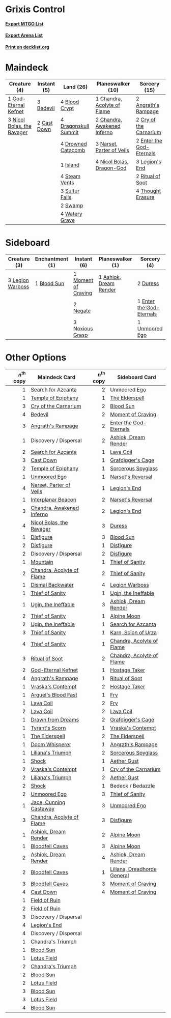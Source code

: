 # Grixis Control

#### [Export MTGO List](../collection/Grixis%20Control/Grixis%20Control.txt)
#### [Export Arena List](../collection/Grixis%20Control/Grixis%20Control_arena.txt)
#### [Print on decklist.org](http://decklist.org/?deckmain=2%09Angrath's%20Rampage%0A3%09Bedevil%0A4%09Blood%20Crypt%0A2%09Cast%20Down%0A1%09Chandra,%20Acolyte%20of%20Flame%0A2%09Chandra,%20Awakened%20Inferno%0A2%09Cry%20of%20the%20Carnarium%0A4%09Dragonskull%20Summit%0A4%09Drowned%20Catacomb%0A2%09Enter%20the%20God-Eternals%0A1%09God-Eternal%20Kefnet%0A1%09Island%0A3%09Legion's%20End%0A3%09Narset,%20Parter%20of%20Veils%0A4%09Nicol%20Bolas,%20Dragon-God%0A3%09Nicol%20Bolas,%20the%20Ravager%0A2%09Ritual%20of%20Soot%0A4%09Steam%20Vents%0A3%09Sulfur%20Falls%0A2%09Swamp%0A4%09Thought%20Erasure%0A4%09Watery%20Grave&deckside=1%09Ashiok,%20Dream%20Render%0A1%09Blood%20Sun%0A2%09Duress%0A1%09Enter%20the%20God-Eternals%0A3%09Legion%20Warboss%0A1%09Moment%20of%20Craving%0A2%09Negate%0A3%09Noxious%20Grasp%0A1%09Unmoored%20Ego)
# Maindeck

|                                            Creature (4)                                             |                                     Instant (5)                                      |                                           Land (26)                                           |                                          Planeswalker (10)                                           |                                           Sorcery (15)                                            |
|-----------------------------------------------------------------------------------------------------|--------------------------------------------------------------------------------------|-----------------------------------------------------------------------------------------------|------------------------------------------------------------------------------------------------------|---------------------------------------------------------------------------------------------------|
|1 [God-Eternal Kefnet](http://gatherer.wizards.com/Pages/Card/Details.aspx?multiverseid=460980)      |3 [Bedevil](http://gatherer.wizards.com/Pages/Card/Details.aspx?multiverseid=457301)  |4 [Blood Crypt](http://gatherer.wizards.com/Pages/Card/Details.aspx?multiverseid=97102)        |1 [Chandra, Acolyte of Flame](http://gatherer.wizards.com/Pages/Card/Details.aspx?multiverseid=466880)|2 [Angrath's Rampage](http://gatherer.wizards.com/Pages/Card/Details.aspx?multiverseid=461112)     |
|3 [Nicol Bolas, the Ravager](http://gatherer.wizards.com/Pages/Card/Details.aspx?multiverseid=447354)|2 [Cast Down](http://gatherer.wizards.com/Pages/Card/Details.aspx?multiverseid=442969)|4 [Dragonskull Summit](http://gatherer.wizards.com/Pages/Card/Details.aspx?multiverseid=420909)|2 [Chandra, Awakened Inferno](http://gatherer.wizards.com/Pages/Card/Details.aspx?multiverseid=466881)|2 [Cry of the Carnarium](http://gatherer.wizards.com/Pages/Card/Details.aspx?multiverseid=457214)  |
|                                                                                                     |                                                                                      |4 [Drowned Catacomb](http://gatherer.wizards.com/Pages/Card/Details.aspx?multiverseid=430633)  |3 [Narset, Parter of Veils](http://gatherer.wizards.com/Pages/Card/Details.aspx?multiverseid=460988)  |2 [Enter the God-Eternals](http://gatherer.wizards.com/Pages/Card/Details.aspx?multiverseid=461123)|
|                                                                                                     |                                                                                      |1 [Island](http://gatherer.wizards.com/Pages/Card/Details.aspx?multiverseid=439857)            |4 [Nicol Bolas, Dragon-God](http://gatherer.wizards.com/Pages/Card/Details.aspx?multiverseid=463947)  |3 [Legion's End](http://gatherer.wizards.com/Pages/Card/Details.aspx?multiverseid=466860)          |
|                                                                                                     |                                                                                      |4 [Steam Vents](http://gatherer.wizards.com/Pages/Card/Details.aspx?multiverseid=405109)       |                                                                                                      |2 [Ritual of Soot](http://gatherer.wizards.com/Pages/Card/Details.aspx?multiverseid=452834)        |
|                                                                                                     |                                                                                      |3 [Sulfur Falls](http://gatherer.wizards.com/Pages/Card/Details.aspx?multiverseid=443135)      |                                                                                                      |4 [Thought Erasure](http://gatherer.wizards.com/Pages/Card/Details.aspx?multiverseid=452956)       |
|                                                                                                     |                                                                                      |2 [Swamp](http://gatherer.wizards.com/Pages/Card/Details.aspx?multiverseid=439858)             |                                                                                                      |                                                                                                   |
|                                                                                                     |                                                                                      |4 [Watery Grave](http://gatherer.wizards.com/Pages/Card/Details.aspx?multiverseid=405114)      |                                                                                                      |                                                                                                   |


# Sideboard

|                                       Creature (3)                                        |                                   Enchantment (1)                                    |                                         Instant (6)                                          |                                        Planeswalker (1)                                         |                                            Sorcery (4)                                            |
|-------------------------------------------------------------------------------------------|--------------------------------------------------------------------------------------|----------------------------------------------------------------------------------------------|-------------------------------------------------------------------------------------------------|---------------------------------------------------------------------------------------------------|
|3 [Legion Warboss](http://gatherer.wizards.com/Pages/Card/Details.aspx?multiverseid=452859)|1 [Blood Sun](http://gatherer.wizards.com/Pages/Card/Details.aspx?multiverseid=439749)|1 [Moment of Craving](http://gatherer.wizards.com/Pages/Card/Details.aspx?multiverseid=439736)|1 [Ashiok, Dream Render](http://gatherer.wizards.com/Pages/Card/Details.aspx?multiverseid=461155)|2 [Duress](http://gatherer.wizards.com/Pages/Card/Details.aspx?multiverseid=14557)                 |
|                                                                                           |                                                                                      |2 [Negate](http://gatherer.wizards.com/Pages/Card/Details.aspx?multiverseid=423707)           |                                                                                                 |1 [Enter the God-Eternals](http://gatherer.wizards.com/Pages/Card/Details.aspx?multiverseid=461123)|
|                                                                                           |                                                                                      |3 [Noxious Grasp](http://gatherer.wizards.com/Pages/Card/Details.aspx?multiverseid=466864)    |                                                                                                 |1 [Unmoored Ego](http://gatherer.wizards.com/Pages/Card/Details.aspx?multiverseid=452962)          |


# Other Options

|*n*<sup>th</sup> copy|                                           Maindeck Card                                            |*n*<sup>th</sup> copy|                                            Sideboard Card                                            |
|--------------------:|----------------------------------------------------------------------------------------------------|--------------------:|------------------------------------------------------------------------------------------------------|
|                    1|[Search for Azcanta](http://gatherer.wizards.com/Pages/Card/Details.aspx?multiverseid=435226)       |                    2|[Unmoored Ego](http://gatherer.wizards.com/Pages/Card/Details.aspx?multiverseid=452962)               |
|                    1|[Temple of Epiphany](http://gatherer.wizards.com/Pages/Card/Details.aspx?multiverseid=442808)       |                    1|[The Elderspell](http://gatherer.wizards.com/Pages/Card/Details.aspx?multiverseid=461016)             |
|                    3|[Cry of the Carnarium](http://gatherer.wizards.com/Pages/Card/Details.aspx?multiverseid=457214)     |                    2|[Blood Sun](http://gatherer.wizards.com/Pages/Card/Details.aspx?multiverseid=439749)                  |
|                    4|[Bedevil](http://gatherer.wizards.com/Pages/Card/Details.aspx?multiverseid=457301)                  |                    2|[Moment of Craving](http://gatherer.wizards.com/Pages/Card/Details.aspx?multiverseid=439736)          |
|                    3|[Angrath's Rampage](http://gatherer.wizards.com/Pages/Card/Details.aspx?multiverseid=461112)        |                    2|[Enter the God-Eternals](http://gatherer.wizards.com/Pages/Card/Details.aspx?multiverseid=461123)     |
|                    1|Discovery / Dispersal                                                                               |                    2|[Ashiok, Dream Render](http://gatherer.wizards.com/Pages/Card/Details.aspx?multiverseid=461155)       |
|                    2|[Search for Azcanta](http://gatherer.wizards.com/Pages/Card/Details.aspx?multiverseid=435226)       |                    1|[Lava Coil](http://gatherer.wizards.com/Pages/Card/Details.aspx?multiverseid=452858)                  |
|                    3|[Cast Down](http://gatherer.wizards.com/Pages/Card/Details.aspx?multiverseid=442969)                |                    1|[Grafdigger's Cage](http://gatherer.wizards.com/Pages/Card/Details.aspx?multiverseid=278452)          |
|                    2|[Temple of Epiphany](http://gatherer.wizards.com/Pages/Card/Details.aspx?multiverseid=442808)       |                    1|[Sorcerous Spyglass](http://gatherer.wizards.com/Pages/Card/Details.aspx?multiverseid=435407)         |
|                    1|[Unmoored Ego](http://gatherer.wizards.com/Pages/Card/Details.aspx?multiverseid=452962)             |                    1|[Narset's Reversal](http://gatherer.wizards.com/Pages/Card/Details.aspx?multiverseid=460989)          |
|                    4|[Narset, Parter of Veils](http://gatherer.wizards.com/Pages/Card/Details.aspx?multiverseid=460988)  |                    1|[Legion's End](http://gatherer.wizards.com/Pages/Card/Details.aspx?multiverseid=466860)               |
|                    1|[Interplanar Beacon](http://gatherer.wizards.com/Pages/Card/Details.aspx?multiverseid=461174)       |                    2|[Narset's Reversal](http://gatherer.wizards.com/Pages/Card/Details.aspx?multiverseid=460989)          |
|                    3|[Chandra, Awakened Inferno](http://gatherer.wizards.com/Pages/Card/Details.aspx?multiverseid=466881)|                    2|[Legion's End](http://gatherer.wizards.com/Pages/Card/Details.aspx?multiverseid=466860)               |
|                    4|[Nicol Bolas, the Ravager](http://gatherer.wizards.com/Pages/Card/Details.aspx?multiverseid=447354) |                    3|[Duress](http://gatherer.wizards.com/Pages/Card/Details.aspx?multiverseid=14557)                      |
|                    1|[Disfigure](http://gatherer.wizards.com/Pages/Card/Details.aspx?multiverseid=442076)                |                    3|[Blood Sun](http://gatherer.wizards.com/Pages/Card/Details.aspx?multiverseid=439749)                  |
|                    2|[Disfigure](http://gatherer.wizards.com/Pages/Card/Details.aspx?multiverseid=442076)                |                    1|[Disfigure](http://gatherer.wizards.com/Pages/Card/Details.aspx?multiverseid=442076)                  |
|                    2|Discovery / Dispersal                                                                               |                    2|[Disfigure](http://gatherer.wizards.com/Pages/Card/Details.aspx?multiverseid=442076)                  |
|                    1|[Mountain](http://gatherer.wizards.com/Pages/Card/Details.aspx?multiverseid=439859)                 |                    1|[Thief of Sanity](http://gatherer.wizards.com/Pages/Card/Details.aspx?multiverseid=452955)            |
|                    2|[Chandra, Acolyte of Flame](http://gatherer.wizards.com/Pages/Card/Details.aspx?multiverseid=466880)|                    2|[Thief of Sanity](http://gatherer.wizards.com/Pages/Card/Details.aspx?multiverseid=452955)            |
|                    1|[Dismal Backwater](http://gatherer.wizards.com/Pages/Card/Details.aspx?multiverseid=420908)         |                    4|[Legion Warboss](http://gatherer.wizards.com/Pages/Card/Details.aspx?multiverseid=452859)             |
|                    1|[Thief of Sanity](http://gatherer.wizards.com/Pages/Card/Details.aspx?multiverseid=452955)          |                    1|[Ugin, the Ineffable](http://gatherer.wizards.com/Pages/Card/Details.aspx?multiverseid=460929)        |
|                    1|[Ugin, the Ineffable](http://gatherer.wizards.com/Pages/Card/Details.aspx?multiverseid=460929)      |                    3|[Ashiok, Dream Render](http://gatherer.wizards.com/Pages/Card/Details.aspx?multiverseid=461155)       |
|                    2|[Thief of Sanity](http://gatherer.wizards.com/Pages/Card/Details.aspx?multiverseid=452955)          |                    1|[Alpine Moon](http://gatherer.wizards.com/Pages/Card/Details.aspx?multiverseid=447264)                |
|                    2|[Ugin, the Ineffable](http://gatherer.wizards.com/Pages/Card/Details.aspx?multiverseid=460929)      |                    1|[Search for Azcanta](http://gatherer.wizards.com/Pages/Card/Details.aspx?multiverseid=435226)         |
|                    3|[Thief of Sanity](http://gatherer.wizards.com/Pages/Card/Details.aspx?multiverseid=452955)          |                    1|[Karn, Scion of Urza](http://gatherer.wizards.com/Pages/Card/Details.aspx?multiverseid=442889)        |
|                    4|[Thief of Sanity](http://gatherer.wizards.com/Pages/Card/Details.aspx?multiverseid=452955)          |                    1|[Chandra, Acolyte of Flame](http://gatherer.wizards.com/Pages/Card/Details.aspx?multiverseid=466880)  |
|                    3|[Ritual of Soot](http://gatherer.wizards.com/Pages/Card/Details.aspx?multiverseid=452834)           |                    2|[Chandra, Acolyte of Flame](http://gatherer.wizards.com/Pages/Card/Details.aspx?multiverseid=466880)  |
|                    2|[God-Eternal Kefnet](http://gatherer.wizards.com/Pages/Card/Details.aspx?multiverseid=460980)       |                    1|[Hostage Taker](http://gatherer.wizards.com/Pages/Card/Details.aspx?multiverseid=435379)              |
|                    4|[Angrath's Rampage](http://gatherer.wizards.com/Pages/Card/Details.aspx?multiverseid=461112)        |                    1|[Ritual of Soot](http://gatherer.wizards.com/Pages/Card/Details.aspx?multiverseid=452834)             |
|                    1|[Vraska's Contempt](http://gatherer.wizards.com/Pages/Card/Details.aspx?multiverseid=435283)        |                    2|[Hostage Taker](http://gatherer.wizards.com/Pages/Card/Details.aspx?multiverseid=435379)              |
|                    1|[Arguel's Blood Fast](http://gatherer.wizards.com/Pages/Card/Details.aspx?multiverseid=439316)      |                    1|[Fry](http://gatherer.wizards.com/Pages/Card/Details.aspx?multiverseid=466894)                        |
|                    1|[Lava Coil](http://gatherer.wizards.com/Pages/Card/Details.aspx?multiverseid=452858)                |                    2|[Fry](http://gatherer.wizards.com/Pages/Card/Details.aspx?multiverseid=466894)                        |
|                    2|[Lava Coil](http://gatherer.wizards.com/Pages/Card/Details.aspx?multiverseid=452858)                |                    2|[Lava Coil](http://gatherer.wizards.com/Pages/Card/Details.aspx?multiverseid=452858)                  |
|                    1|[Drawn from Dreams](http://gatherer.wizards.com/Pages/Card/Details.aspx?multiverseid=466810)        |                    2|[Grafdigger's Cage](http://gatherer.wizards.com/Pages/Card/Details.aspx?multiverseid=278452)          |
|                    1|[Tyrant's Scorn](http://gatherer.wizards.com/Pages/Card/Details.aspx?multiverseid=461152)           |                    1|[Vraska's Contempt](http://gatherer.wizards.com/Pages/Card/Details.aspx?multiverseid=435283)          |
|                    1|[The Elderspell](http://gatherer.wizards.com/Pages/Card/Details.aspx?multiverseid=461016)           |                    2|[The Elderspell](http://gatherer.wizards.com/Pages/Card/Details.aspx?multiverseid=461016)             |
|                    1|[Doom Whisperer](http://gatherer.wizards.com/Pages/Card/Details.aspx?multiverseid=452819)           |                    1|[Angrath's Rampage](http://gatherer.wizards.com/Pages/Card/Details.aspx?multiverseid=461112)          |
|                    1|[Liliana's Triumph](http://gatherer.wizards.com/Pages/Card/Details.aspx?multiverseid=461025)        |                    2|[Sorcerous Spyglass](http://gatherer.wizards.com/Pages/Card/Details.aspx?multiverseid=435407)         |
|                    1|[Shock](http://gatherer.wizards.com/Pages/Card/Details.aspx?multiverseid=129732)                    |                    1|[Aether Gust](http://gatherer.wizards.com/Pages/Card/Details.aspx?multiverseid=466796)                |
|                    2|[Vraska's Contempt](http://gatherer.wizards.com/Pages/Card/Details.aspx?multiverseid=435283)        |                    1|[Cry of the Carnarium](http://gatherer.wizards.com/Pages/Card/Details.aspx?multiverseid=457214)       |
|                    2|[Liliana's Triumph](http://gatherer.wizards.com/Pages/Card/Details.aspx?multiverseid=461025)        |                    2|[Aether Gust](http://gatherer.wizards.com/Pages/Card/Details.aspx?multiverseid=466796)                |
|                    2|[Shock](http://gatherer.wizards.com/Pages/Card/Details.aspx?multiverseid=129732)                    |                    1|Bedeck / Bedazzle                                                                                     |
|                    2|[Unmoored Ego](http://gatherer.wizards.com/Pages/Card/Details.aspx?multiverseid=452962)             |                    3|[Thief of Sanity](http://gatherer.wizards.com/Pages/Card/Details.aspx?multiverseid=452955)            |
|                    1|[Jace, Cunning Castaway](http://gatherer.wizards.com/Pages/Card/Details.aspx?multiverseid=435212)   |                    3|[Unmoored Ego](http://gatherer.wizards.com/Pages/Card/Details.aspx?multiverseid=452962)               |
|                    3|[Chandra, Acolyte of Flame](http://gatherer.wizards.com/Pages/Card/Details.aspx?multiverseid=466880)|                    3|[Disfigure](http://gatherer.wizards.com/Pages/Card/Details.aspx?multiverseid=442076)                  |
|                    1|[Ashiok, Dream Render](http://gatherer.wizards.com/Pages/Card/Details.aspx?multiverseid=461155)     |                    2|[Alpine Moon](http://gatherer.wizards.com/Pages/Card/Details.aspx?multiverseid=447264)                |
|                    1|[Bloodfell Caves](http://gatherer.wizards.com/Pages/Card/Details.aspx?multiverseid=433168)          |                    3|[Alpine Moon](http://gatherer.wizards.com/Pages/Card/Details.aspx?multiverseid=447264)                |
|                    2|[Ashiok, Dream Render](http://gatherer.wizards.com/Pages/Card/Details.aspx?multiverseid=461155)     |                    4|[Ashiok, Dream Render](http://gatherer.wizards.com/Pages/Card/Details.aspx?multiverseid=461155)       |
|                    2|[Bloodfell Caves](http://gatherer.wizards.com/Pages/Card/Details.aspx?multiverseid=433168)          |                    1|[Liliana, Dreadhorde General](http://gatherer.wizards.com/Pages/Card/Details.aspx?multiverseid=461024)|
|                    3|[Bloodfell Caves](http://gatherer.wizards.com/Pages/Card/Details.aspx?multiverseid=433168)          |                    3|[Moment of Craving](http://gatherer.wizards.com/Pages/Card/Details.aspx?multiverseid=439736)          |
|                    4|[Cast Down](http://gatherer.wizards.com/Pages/Card/Details.aspx?multiverseid=442969)                |                    4|[Moment of Craving](http://gatherer.wizards.com/Pages/Card/Details.aspx?multiverseid=439736)          |
|                    1|[Field of Ruin](http://gatherer.wizards.com/Pages/Card/Details.aspx?multiverseid=435415)            |                     |                                                                                                      |
|                    2|[Field of Ruin](http://gatherer.wizards.com/Pages/Card/Details.aspx?multiverseid=435415)            |                     |                                                                                                      |
|                    3|Discovery / Dispersal                                                                               |                     |                                                                                                      |
|                    4|[Legion's End](http://gatherer.wizards.com/Pages/Card/Details.aspx?multiverseid=466860)             |                     |                                                                                                      |
|                    4|Discovery / Dispersal                                                                               |                     |                                                                                                      |
|                    1|[Chandra's Triumph](http://gatherer.wizards.com/Pages/Card/Details.aspx?multiverseid=461048)        |                     |                                                                                                      |
|                    1|[Blood Sun](http://gatherer.wizards.com/Pages/Card/Details.aspx?multiverseid=439749)                |                     |                                                                                                      |
|                    1|[Lotus Field](http://gatherer.wizards.com/Pages/Card/Details.aspx?multiverseid=467003)              |                     |                                                                                                      |
|                    2|[Chandra's Triumph](http://gatherer.wizards.com/Pages/Card/Details.aspx?multiverseid=461048)        |                     |                                                                                                      |
|                    2|[Blood Sun](http://gatherer.wizards.com/Pages/Card/Details.aspx?multiverseid=439749)                |                     |                                                                                                      |
|                    2|[Lotus Field](http://gatherer.wizards.com/Pages/Card/Details.aspx?multiverseid=467003)              |                     |                                                                                                      |
|                    3|[Blood Sun](http://gatherer.wizards.com/Pages/Card/Details.aspx?multiverseid=439749)                |                     |                                                                                                      |
|                    3|[Lotus Field](http://gatherer.wizards.com/Pages/Card/Details.aspx?multiverseid=467003)              |                     |                                                                                                      |
|                    4|[Blood Sun](http://gatherer.wizards.com/Pages/Card/Details.aspx?multiverseid=439749)                |                     |                                                                                                      |

